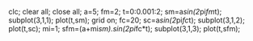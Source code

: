 clc;
clear all;
close all;
a=5;
fm=2;
t=0:0.001:2;
sm=a*sin(2*pi*fm*t);
subplot(3,1,1);
plot(t,sm);
grid on;
fc=20;
sc=a*sin(2*pi*fc*t);
subplot(3,1,2);
plot(t,sc);
mi=1;
sfm=(a+mi*sm).*sin(2*pi*fc*t);
subplot(3,1,3);
plot(t,sfm);
